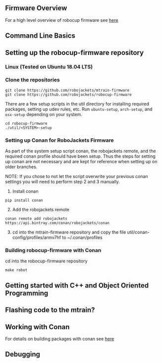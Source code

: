 ## Firmware Overview
For a high level overview of robocup firmware see [here](Firmware.md)


## Command Line Basics



## Setting up the robocup-firmware repository

### Linux (Tested on Ubuntu 18.04 LTS)
### Clone the repositories

```
git clone https://github.com/robojackets/mtrain-firmware
git clone https://github.com/robojackets/robocup-firmware
```

There are a few setup scripts in the util directory for installing required packages, setting up udev rules, etc.  Run `ubuntu-setup`, `arch-setup`, and `osx-setup` depending on your system.
```
cd robocup-firmware
./util/<SYSTEM>-setup
```

### Setting up Conan for RoboJackets Firmware

As part of the system setup script conan, the robojackets remote, and the required conan profile should have been setup.
Thus the steps for setting up conan are not necessary and are kept for reference when setting up on older branches.

NOTE: If you chose to not let the script overwrite your previous conan settings you will need to perform step 2 and 3 manually.

1) Install conan

```
pip install conan
```

2) Add the robojackets remote
```
conan remote add robojackets https://api.bintray.com/conan/robojackets/conan
```

3) cd into the mtrain-firmware repository and copy the file util/conan-config/profiles/armv7hf to ~/.conan/profiles

### Building robocup-firmware with Conan

cd into the robocup-firmware repository
```
make robot
```

## Getting started with C++ and Object Oriented Programming

## Flashing code to the mtrain?

## Working with Conan

For details on building packages with conan see [here](Conan.md)

## Debugging
